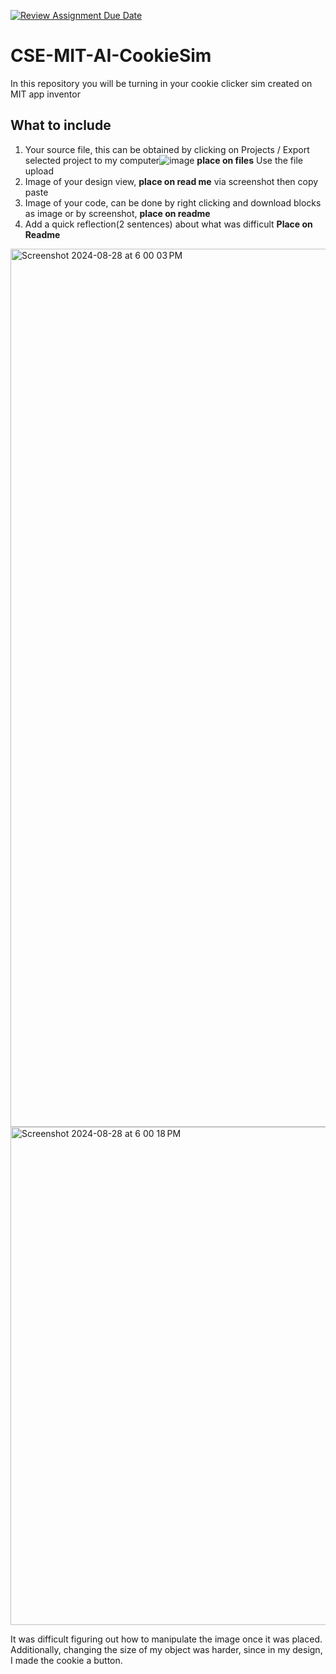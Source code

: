 [![Review Assignment Due Date](https://classroom.github.com/assets/deadline-readme-button-22041afd0340ce965d47ae6ef1cefeee28c7c493a6346c4f15d667ab976d596c.svg)](https://classroom.github.com/a/eysopNXu)
# CSE-MIT-AI-CookieSim

In this repository you will be turning in your cookie clicker sim created on MIT app inventor

## What to include

1. Your source file, this can be obtained by clicking on Projects / Export selected project to my computer![image](https://github.com/user-attachments/assets/f99cff16-16e3-4e1e-afc7-9da69f0e47f4) __place on files__ Use the file upload
2. Image of your design view, __place on read me__ via screenshot then copy paste
3. Image of your code, can be done by right clicking and download blocks as image or by screenshot, __place on readme__
4. Add a quick reflection(2 sentences) about what was difficult __Place on Readme__

<img width="1405" alt="Screenshot 2024-08-28 at 6 00 03 PM" src="https://github.com/user-attachments/assets/3d5a23a5-3c1f-431e-b6cf-1fdb6f3455cd">
<img width="797" alt="Screenshot 2024-08-28 at 6 00 18 PM" src="https://github.com/user-attachments/assets/389b4e26-d283-43c9-b11c-ebf9651d7270">

It was difficult figuring out how to manipulate the image once it was placed. Additionally, changing the size of my object was harder, since in my design, I made the cookie a button.


